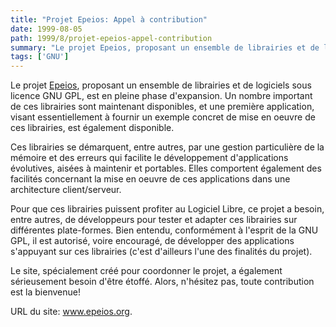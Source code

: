 ```yaml
---
title: "Projet Epeios: Appel à contribution"
date: 1999-08-05
path: 1999/8/projet-epeios-appel-contribution
summary: "Le projet Epeios, proposant un ensemble de librairies et de logiciels sous licence GNU GPL, est en pleine phase d'expansion."
tags: ['GNU']
---
```


<P>Le projet <A HREF="http://www.epeios.org/">Epeios</A>, proposant un
ensemble de librairies et de logiciels sous licence GNU GPL, est en pleine
phase d'expansion. Un nombre important de ces librairies sont maintenant
disponibles, et une première application, visant essentiellement à
fournir un exemple concret de mise en oeuvre de ces librairies, est
également disponible.</P>

<P>Ces librairies se démarquent, entre autres, par une gestion particulière
de la mémoire et des erreurs qui facilite le développement d'applications
évolutives, aisées à maintenir et portables. Elles comportent également
des facilités concernant la mise en oeuvre de ces applications dans une
architecture client/serveur.</P>

<P>Pour que ces librairies puissent profiter au Logiciel Libre, ce projet
a besoin, entre autres, de développeurs pour tester et adapter ces
librairies sur différentes plate-formes. Bien entendu, conformément à
l'esprit de la GNU GPL, il est autorisé, voire encouragé, de développer
des applications s'appuyant sur ces librairies (c'est d'ailleurs l'une
des finalités du projet).</P>

<P>Le site, spécialement créé pour coordonner le projet, a également
sérieusement besoin d'être étoffé. Alors, n'hésitez pas, toute
contribution est la bienvenue!</P>

<P>
URL du site: <A HREF="http://www.epeios.org/">www.epeios.org</A>.
</P>


